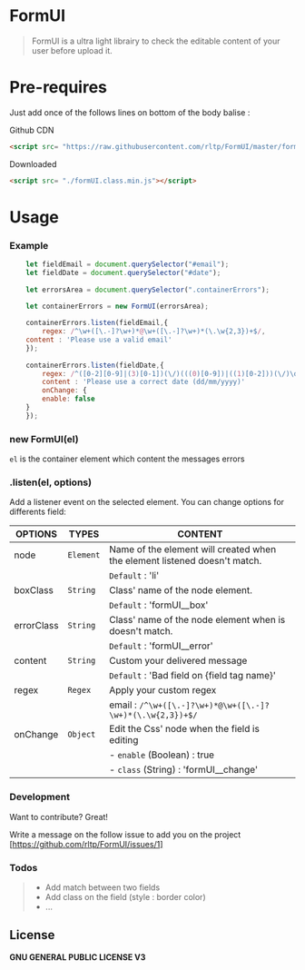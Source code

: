 # FormUI

> FormUI is a ultra light librairy to check the editable content of your user before upload it.

# Pre-requires

Just add once of the follows lines on bottom of the body balise :

Github CDN

```html
<script src= "https://raw.githubusercontent.com/rltp/FormUI/master/formUI.class.min.js"></script>
```

Downloaded
```html
<script src= "./formUI.class.min.js"></script>
```
# Usage

### Example

```js
    let fieldEmail = document.querySelector("#email");
    let fieldDate = document.querySelector("#date");
    
    let errorsArea = document.querySelector(".containerErrors");

    let containerErrors = new FormUI(errorsArea);
    
    containerErrors.listen(fieldEmail,{
        regex: /^\w+([\.-]?\w+)*@\w+([\.-]?\w+)*(\.\w{2,3})+$/,
	content : 'Please use a valid email'
    });
	
    containerErrors.listen(fieldDate,{
        regex: /^([0-2][0-9]|(3)[0-1])(\/)(((0)[0-9])|((1)[0-2]))(\/)\d{4}$/,
        content : 'Please use a correct date (dd/mm/yyyy)'
        onChange: {
	    enable: false
	}
    });
```
### new FormUI(el)
`el` is the container element which content the messages errors

### .listen(el, options)

Add a listener event on the selected element.
You can change options for differents field: 

| OPTIONS | TYPES | CONTENT|
| ------ | ------ |------ |
| node | `Element` | Name of the element will created when the element listened doesn't match.|
||| `Default` : 'li'|
| boxClass | `String` | Class' name of the node element.|
||| `Default` : 'formUI__box'|
| errorClass | `String` | Class' name of the node element when is doesn't match.|
||| `Default` : 'formUI__error'|
| content | `String`| Custom your delivered message |
||| `Default` : 'Bad field on {field tag name}'|
| regex | `Regex` | Apply your custom regex |
||| email : `/^\w+([\.-]?\w+)*@\w+([\.-]?\w+)*(\.\w{2,3})+$/` |
| onChange | `Object` | Edit the Css' node when the field is editing |
||| - `enable` (Boolean) : true |
||| - `class` (String) : 'formUI__change' |



### Development

Want to contribute? Great!

Write a message on the follow issue to add you on the project
[https://github.com/rltp/FormUI/issues/1]


### Todos

> - Add match between two fields
> - Add class on the field (style : border color)
> - ...

License
----

**GNU GENERAL PUBLIC LICENSE V3**
